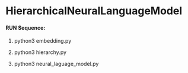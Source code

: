 # HierarchicalNeuralLanguageModel

#### RUN Sequence:

  1. python3 embedding.py
  
  2. python3 hierarchy.py
  
  3. python3 neural_laguage_model.py
